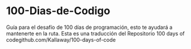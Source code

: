 # 100-Dias-de-Codigo
Guía para el desafío de 100 días de programación, esto te ayudará a mantenerte en la ruta. 
Esta es una traducción del Repositorio 100 days of codegithub.com/Kallaway/100-days-of-code
